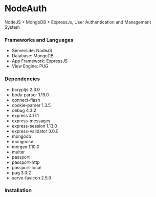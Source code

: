 # NodeAuth
 NodeJS + MongoDB + ExpressJs, User Authentication and Management System
 
### Frameworks and Languages
- Serverside: NodeJS
- Database: MongoDB
- App Framework: ExpressJS
- View Engine: PUG


### Dependencies
- bcryptjs 2.3.0
- body-parser 1.19.0
- connect-flash
- cookie-parser 1.3.5
- debug 4.3.2
- express 4.17.1
- express-messages
- express-session 1.13.0
- express-validator 3.0.0
- mongodb
- mongoose
- morgan 1.10.0
- multer
- passport
- passport-http
- passport-local
- pug 3.0.2
- serve-favicon 2.5.0

### Installation
